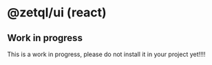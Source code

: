 # @zetql/ui (react)

## Work in progress

This is a work in progress, please do not install it in your project yet!!!!
